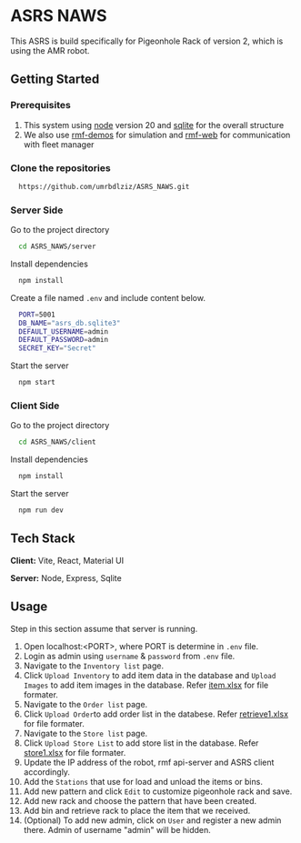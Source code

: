 # ASRS NAWS

This ASRS is build specifically for Pigeonhole Rack of version 2, which is using the AMR robot.

## Getting Started

### Prerequisites

1. This system using [node](https://nodejs.org/en) version 20 and [sqlite](https://sqlitebrowser.org/dl/) for the overall structure
2. We also use [rmf-demos](https://github.com/open-rmf/rmf_demos) for simulation and [rmf-web](https://github.com/open-rmf/rmf-web) for communication with fleet manager

### Clone the repositories

```bash
  https://github.com/umrbdlziz/ASRS_NAWS.git
```

### Server Side

Go to the project directory

```bash
  cd ASRS_NAWS/server
```

Install dependencies

```bash
  npm install
```

Create a file named `.env` and include content below.

```bash
  PORT=5001
  DB_NAME="asrs_db.sqlite3"
  DEFAULT_USERNAME=admin
  DEFAULT_PASSWORD=admin
  SECRET_KEY="Secret"
```

Start the server

```bash
  npm start
```

### Client Side

Go to the project directory

```bash
  cd ASRS_NAWS/client
```

Install dependencies

```bash
  npm install
```

Start the server

```bash
  npm run dev
```

## Tech Stack

**Client:** Vite, React, Material UI

**Server:** Node, Express, Sqlite

## Usage

Step in this section assume that server is running.

1. Open localhost:\<PORT\>, where PORT is determine in `.env` file.
2. Login as admin using `username` & `password` from `.env` file.
3. Navigate to the `Inventory list` page.
4. Click `Upload Inventory` to add item data in the database and `Upload Images` to add item images in the database. Refer [item.xlsx](demo/item.xlsx) for file formater.
5. Navigate to the `Order list` page.
6. Click `Upload Order`to add order list in the databese. Refer [retrieve1.xlsx](demo/retrieve1.xlsx) for file formater.
7. Navigate to the `Store list` page.
8. Click `Upload Store List` to add store list in the database. Refer [store1.xlsx](demo/store1.xlsx) for file formater.
9. Update the IP address of the robot, rmf api-server and ASRS client accordingly.
10. Add the `Stations` that use for load and unload the items or bins.
11. Add new pattern and click `Edit` to customize pigeonhole rack and save.
12. Add new rack and choose the pattern that have been created.
13. Add bin and retrieve rack to place the item that we received.
14. (Optional) To add new admin, click on `User` and register a new admin there. Admin of username "admin" will be hidden.
